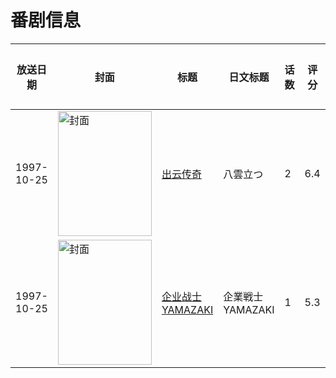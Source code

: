 # 番剧信息

|放送日期|封面|标题|日文标题|话数|评分|评分人数|
|---|---|---|---|---|---|---|
|1997-10-25|<img src="//lain.bgm.tv/pic/cover/c/b0/75/6021_48A7e.jpg" alt="封面" style="width:150px;height:200px;object-fit:cover;">|[出云传奇](https://bangumi.tv/subject/6021)|八雲立つ|2|6.4|67人评分|
|1997-10-25|<img src="//lain.bgm.tv/pic/cover/c/0e/de/78077_0c933.jpg" alt="封面" style="width:150px;height:200px;object-fit:cover;">|[企业战士YAMAZAKI](https://bangumi.tv/subject/78077)|企業戦士YAMAZAKI|1|5.3|11人评分|
